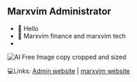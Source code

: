 ## Marxvim Administrator
- 👋 Hello
- 📨 Marxvim finance and marxvim tech
- 
![AI Free Image copy cropped and sized](https://user-images.githubusercontent.com/88463492/131051587-23b67237-6c3d-41cf-aadb-90283ee96ea2.jpeg)

💻Links: 
[Admin website](https://marxvimAdmin.github.io) | 
[marxvim website](www.marxvim.com)



